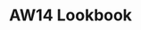 ---
title: AW14 Lookbook
images:
- "/uploads/aw14/lookbook/helen-lawrence-aw14-lookbook-01.jpg"
- "/uploads/aw14/lookbook/helen-lawrence-aw14-lookbook-02.jpg"
- "/uploads/aw14/lookbook/helen-lawrence-aw14-lookbook-03.jpg"
- "/uploads/aw14/lookbook/helen-lawrence-aw14-lookbook-04.jpg"
- "/uploads/aw14/lookbook/helen-lawrence-aw14-lookbook-05.jpg"
- "/uploads/aw14/lookbook/helen-lawrence-aw14-lookbook-06.jpg"
- "/uploads/aw14/lookbook/helen-lawrence-aw14-lookbook-07.jpg"
- "/uploads/aw14/lookbook/helen-lawrence-aw14-lookbook-08.jpg"
- "/uploads/aw14/lookbook/helen-lawrence-aw14-lookbook-09.jpg"
- "/uploads/aw14/lookbook/helen-lawrence-aw14-lookbook-10.jpg"
- "/uploads/aw14/lookbook/helen-lawrence-aw14-lookbook-11.jpg"
- "/uploads/aw14/lookbook/helen-lawrence-aw14-lookbook-12.jpg"
- "/uploads/aw14/lookbook/helen-lawrence-aw14-lookbook-13.jpg"
- "/uploads/aw14/lookbook/helen-lawrence-aw14-lookbook-14.jpg"
- "/uploads/aw14/lookbook/helen-lawrence-aw14-lookbook-15.jpg"
- "/uploads/aw14/lookbook/helen-lawrence-aw14-lookbook-16.jpg"
- "/uploads/aw14/lookbook/helen-lawrence-aw14-lookbook-17.jpg"
- "/uploads/aw14/lookbook/helen-lawrence-aw14-lookbook-18.jpg"
- "/uploads/aw14/lookbook/helen-lawrence-aw14-lookbook-19.jpg"
- "/uploads/aw14/lookbook/helen-lawrence-aw14-lookbook-20.jpg"
- "/uploads/aw14/lookbook/helen-lawrence-aw14-lookbook-21.jpg"
- "/uploads/aw14/lookbook/helen-lawrence-aw14-lookbook-22.jpg"
- "/uploads/aw14/lookbook/helen-lawrence-aw14-lookbook-23.jpg"
- "/uploads/aw14/lookbook/helen-lawrence-aw14-lookbook-24.jpg"
- "/uploads/aw14/lookbook/helen-lawrence-aw14-lookbook-25.jpg"
- "/uploads/aw14/lookbook/helen-lawrence-aw14-lookbook-26.jpg"
layout: collection
---